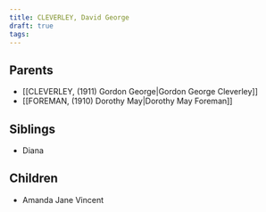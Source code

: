 ```yaml
---
title: CLEVERLEY, David George
draft: true
tags:
---
```


## Parents
- [[CLEVERLEY, (1911) Gordon George|Gordon George Cleverley]]
- [[FOREMAN, (1910) Dorothy May|Dorothy May Foreman]]

## Siblings
- Diana

## Children
- Amanda Jane Vincent